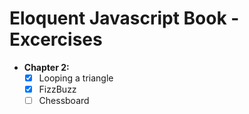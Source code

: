 # Eloquent Javascript Book - Excercises

- **Chapter 2:**
  - [x] Looping a triangle
  - [x] FizzBuzz
  - [ ] Chessboard